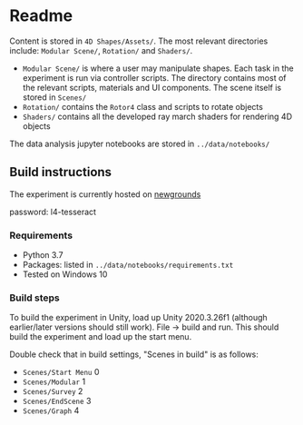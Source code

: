 # Readme

<!-- Put a brief description of your code here. This should at least describe the file structure. -->

Content is stored in `4D Shapes/Assets/`. The most relevant directories include: `Modular Scene/`, `Rotation/` and `Shaders/`.
 - `Modular Scene/` is where a user may manipulate shapes. Each task in the experiment is run via controller scripts. The directory contains most of the relevant scripts, materials and UI components. The scene itself is stored in `Scenes/`
 - `Rotation/` contains the `Rotor4` class and scripts to rotate objects
 - `Shaders/` contains all the developed ray march shaders for rendering 4D objects

The data analysis jupyter notebooks are stored in `../data/notebooks/`

## Build instructions

<!-- **You must** include the instructions necessary to build and deploy this project successfully. If appropriate, also include 
instructions to run automated tests. -->

The experiment is currently hosted on [newgrounds](https://www.newgrounds.com/projects/games/1821075/preview)

password: l4-tesseract

### Requirements

* Python 3.7
* Packages: listed in `../data/notebooks/requirements.txt` 
* Tested on Windows 10

### Build steps

To build the experiment in Unity, load up Unity 2020.3.26f1 (although earlier/later versions should still work). File -> build and run. This should build the experiment and load up the start menu. 

Double check that in build settings, "Scenes in build" is as follows:
 - `Scenes/Start Menu` 0
 - `Scenes/Modular` 1
 - `Scenes/Survey` 2
 - `Scenes/EndScene` 3
 - `Scenes/Graph` 4
